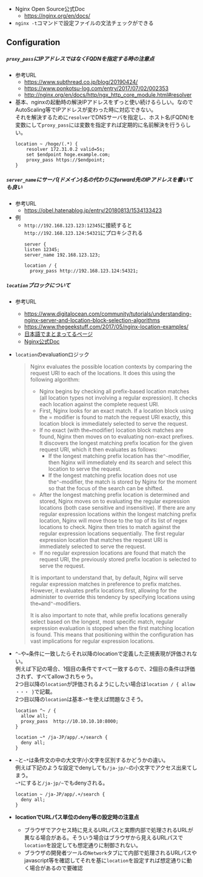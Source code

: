 - Nginx Open Source公式Doc
  - https://nginx.org/en/docs/  
- `nginx -t`コマンドで設定ファイルの文法チェックができる

## Configuration
##### `proxy_pass`にIPアドレスではなくFQDNを指定する時の注意点
- 参考URL
  - https://www.subthread.co.jp/blog/20190424/
  - https://www.ponkotsu-log.com/entry/2017/07/02/002353
  - http://nginx.org/en/docs/http/ngx_http_core_module.html#resolver
- 基本、nginxの起動時の解決IPアドレスをずっと使い続けるらしい。なのでAutoScaling等でIPアドレスが変わった時に対応できない。  
それを解決するために`resolver`でDNSサーバを指定し、ホスト名(FQDN)を変数にして`proxy_pass`には変数を指定すれば定期的に名前解決を行うらしい。
    ~~~
    location ~ /hoge/(.*) {
        resolver 172.31.0.2 valid=5s;
        set $endpoint hoge.example.com;
        proxy_pass https://$endpoint;
    }
    ~~~

##### `server_name`にサーバ(ドメイン)名の代わりにforward先のIPアドレスを書いても良い
- 参考URL
  - https://obel.hatenablog.jp/entry/20180813/1534133423
- 例
  - `http://192.168.123.123:12345`に接続すると`http://192.168.123.124:54321`にプロキシされる
      ~~~
      server {
      listen 12345;
    server_name 192.168.123.123;

      location / {
        proxy_pass http://192.168.123.124:54321;
    ~~~

##### `location`ブロックについて
- 参考URL
  - https://www.digitalocean.com/community/tutorials/understanding-nginx-server-and-location-block-selection-algorithms
  - https://www.thegeekstuff.com/2017/05/nginx-location-examples/
  - [日本語でまとまってるページ](https://heartbeats.jp/hbblog/2012/04/nginx05.html)
  - [Nginx公式Doc](https://nginx.org/en/docs/http/ngx_http_core_module.html#location)
- `location`のevaluationロジック
  > Nginx evaluates the possible location contexts by comparing the request URI to each of the locations. It does this using the following algorithm:
  >
  > - Nginx begins by checking all prefix-based location matches (all location types not involving a regular expression). It checks each location against the complete request URI.
  > - First, Nginx looks for an exact match. If a location block using the = modifier is found to match the request URI exactly, this location block is immediately selected to serve the request.
  > - If no exact (with the`=`modifier) location block matches are found, Nginx then moves on to evaluating non-exact prefixes. It discovers the longest matching prefix location for the given request URI, which it then evaluates as follows:
  >     - If the longest matching prefix location has the`^~`modifier, then Nginx will immediately end its search and select this location to serve the request.
  >     - If the longest matching prefix location does not use the`^~`modifier, the match is stored by Nginx for the moment so that the focus of the search can be shifted.
  > - After the longest matching prefix location is determined and stored, Nginx moves on to evaluating the regular expression locations (both case sensitive and insensitive). If there are any regular expression locations within the longest matching prefix location, Nginx will move those to the top of its list of regex locations to check. Nginx then tries to match against the regular expression locations sequentially. The first regular expression location that matches the request URI is immediately selected to serve the request.
  > - If no regular expression locations are found that match the request URI, the previously stored prefix location is selected to serve the request.
  >>
  > It is important to understand that, by default, Nginx will serve regular expression matches in preference to prefix matches. However, it evaluates prefix locations first, allowing for the administer to override this tendency by specifying locations using the`=`and`^~`modifiers.
  >
  > It is also important to note that, while prefix locations generally select based on the longest, most specific match, regular expression evaluation is stopped when the first matching location is found. This means that positioning within the configuration has vast implications for regular expression locations.

- `^~`や`=`条件に一致したらそれ以降のlocationで定義した正規表現が評価されない。  
  例えば下記の場合、1個目の条件ですべて一致するので、2個目の条件は評価されず、すべてallowされちゃう。  
  2つ目以降の`location`が評価されるようにしたい場合は`location / { allow ・・・ }`で記載。  
  2つ目以降の`location`は基本`~*`を使えば問題なさそう。
  ~~~
  location ^~ / { 
    allow all;
    proxy_pass  http://10.10.10.10:8000;
  }

  location ~* /ja-JP/app/.+/search {
    deny all;
  }
  ~~~

- `~`と`~*`は条件文の中の大文字/小文字を区別するかどうかの違い。  
  例えば下記のような設定でdenyしても`/ja-jp/~`の小文字でアクセス出来てしまう。  
  `~*`にすると`/ja-jp/~`でもdenyされる。
  ~~~
  location ~ /ja-JP/app/.+/search {
    deny all;
  }
  ~~~

- __locationでURLパス単位のdeny等の設定時の注意点__
  - ブラウザでアクセス時に見えるURLパスと実際内部で処理されるURLが異なる場合がある。そういう場合はブラウザから見えるURLパスで`location`を設定しても想定通りに制御されない。
  - ブラウザの開発者ツールの`Network`タブにて内部で処理されるURLパスやjavascript等を確認してそれを基に`location`を設定すれば想定通りに動く場合があるので要確認